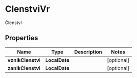 

# ClenstviVr

Členství

## Properties

| Name | Type | Description | Notes |
|------------ | ------------- | ------------- | -------------|
|**vznikClenstvi** | **LocalDate** |  |  [optional] |
|**zanikClenstvi** | **LocalDate** |  |  [optional] |



